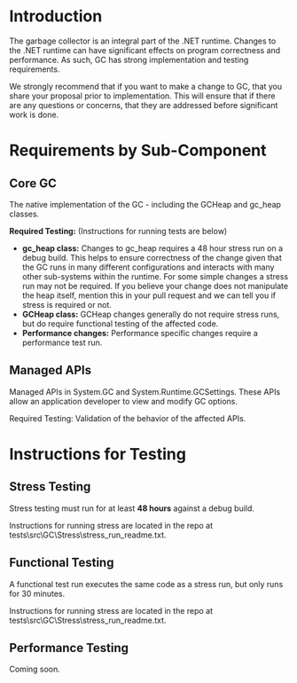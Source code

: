 # Introduction #

The garbage collector is an integral part of the .NET runtime.  Changes to the .NET runtime can have significant effects on program correctness and performance.  As such, GC has strong implementation and testing requirements.

We strongly recommend that if you want to make a change to GC, that you share your proposal prior to implementation.  This will ensure that if there are any questions or concerns, that they are addressed before significant work is done.

# Requirements by Sub-Component #

## Core GC ##
The native implementation of the GC - including the GCHeap and gc_heap classes.

**Required Testing:** (Instructions for running tests are below)

- **gc_heap class:** Changes to gc_heap requires a 48 hour stress run on a debug build.  This helps to ensure correctness of the change given that the GC runs in many different configurations and interacts with many other sub-systems within the runtime.  For some simple changes a stress run may not be required.  If you believe your change does not manipulate the heap itself, mention this in your pull request and we can tell you if stress is required or not.
- **GCHeap class:**  GCHeap changes generally do not require stress runs, but do require functional testing of the affected code.
- **Performance changes:** Performance specific changes require a performance test run.

## Managed APIs ##
Managed APIs in System.GC and System.Runtime.GCSettings.  These APIs allow an application developer to view and modify GC options.

Required Testing: Validation of the behavior of the affected APIs.

# Instructions for Testing #

## Stress Testing ##
Stress testing must run for at least **48 hours** against a debug build.

Instructions for running stress are located in the repo at tests\src\GC\Stress\stress_run_readme.txt.

## Functional Testing ##
A functional test run executes the same code as a stress run, but only runs for 30 minutes.

Instructions for running stress are located in the repo at tests\src\GC\Stress\stress_run_readme.txt.

## Performance Testing ##
Coming soon.